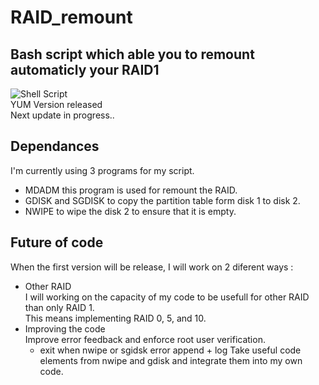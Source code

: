 # RAID_remount
## Bash script which able you to remount automaticly your RAID1  
![Shell Script](https://img.shields.io/badge/shell_script-%23121011.svg?style=flat&logo=gnu-bash&logoColor=white)  
YUM Version released
<br>Next update in progress..<br>

## Dependances
I'm currently using 3 programs for my script.
* MDADM this program is used for remount the RAID.
* GDISK and SGDISK to copy the partition table form disk 1 to disk 2.
* NWIPE to wipe the disk 2 to ensure that it is empty.  

## Future of code
When the first version will be release, I will work on 2 diferent ways :  
* Other RAID   
  I will working on the capacity of my code to be usefull for other RAID than only RAID 1.  
  This means implementing RAID 0, 5, and 10.
* Improving the code  
  Improve error feedback and enforce root user verification. 
    * exit when nwipe or sgidsk error append + log
  Take useful code elements from nwipe and gdisk and integrate them into my own code.  
